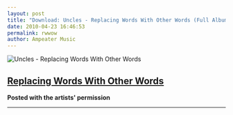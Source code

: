 ```yaml
---
layout: post
title: "Download: Uncles - Replacing Words With Other Words (Full Album)"
date: 2010-04-23 16:46:53
permalink: rwwow
author: Ampeater Music
---
```

![Uncles - Replacing Words With Other Words](http://ampeatermusic.com/wp-content/uploads/2010/04/uncles-replacing-words-with-other-words.jpg "Uncles - Replacing Words With Other Words")

<!-- more -->

[Replacing Words With Other Words](http://ampeatermusic.com/audio/RWWOW.zip)
----------------------------------------------------------------------------

**Posted with the artists' permission**

---

